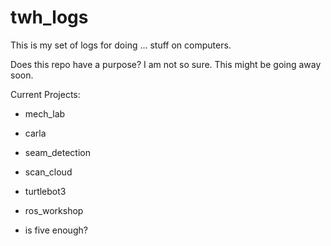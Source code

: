 # twh_logs
This is my set of logs for doing ... stuff on computers.

Does this repo have a purpose? I am not so sure. This might be going away soon.

Current Projects:

* mech_lab
* carla
* seam_detection
* scan_cloud
* turtlebot3
* ros_workshop

* is five enough?
